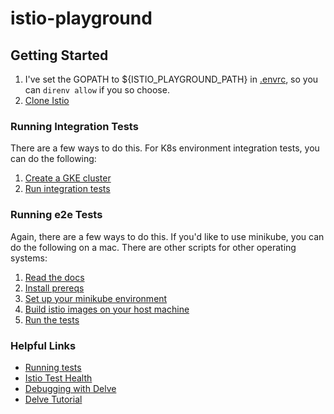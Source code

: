 # istio-playground

## Getting Started
1. I've set the GOPATH to ${ISTIO_PLAYGROUND_PATH} in [.envrc](.envrc), so you
   can `direnv allow` if you so choose.
1. [Clone Istio](scripts/get_istio.sh)

### Running Integration Tests
There are a few ways to do this. For K8s environment integration tests, you can
do the following:
1. [Create a GKE
   cluster](https://github.com/istio/istio/blob/master/tests/integration/create_cluster_gke.sh)
1. [Run integration tests](scripts/run_integration_tests.sh)


### Running e2e Tests
Again, there are a few ways to do this. If you'd like to use minikube, you can
do the following on a mac. There are other scripts for other operating systems:
1. [Read the
   docs](https://github.com/istio/istio/blob/master/tests/e2e/local/minikube/README.md)
1. [Install
   prereqs](https://github.com/istio/istio/blob/master/tests/e2e/local/minikube/install_prereqs_macos.sh)
1. [Set up your minikube environment](https://github.com/istio/istio/blob/master/tests/e2e/local/minikube/setup_host.sh)
1. [Build istio images on your host machine](https://github.com/istio/istio/blob/master/tests/e2e/local/minikube/setup_test.sh)
1. [Run the
   tests](https://github.com/istio/istio/blob/master/tests/e2e/local/Tips.md)

### Helpful Links

* [Running tests](https://github.com/istio/istio/wiki/Using-the-Code-Base#running-tests)
* [Istio Test Health](https://testgrid.k8s.io/istio-postsubmits)
* [Debugging with Delve](https://github.com/go-delve/delve/tree/master/Documentation/installation)
* [Delve Tutorial](http://blog.ralch.com/tutorial/golang-debug-with-delve/)
